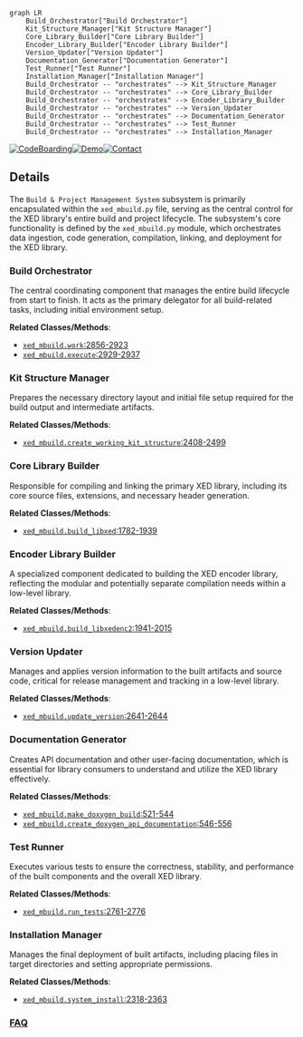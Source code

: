 ```mermaid
graph LR
    Build_Orchestrator["Build Orchestrator"]
    Kit_Structure_Manager["Kit Structure Manager"]
    Core_Library_Builder["Core Library Builder"]
    Encoder_Library_Builder["Encoder Library Builder"]
    Version_Updater["Version Updater"]
    Documentation_Generator["Documentation Generator"]
    Test_Runner["Test Runner"]
    Installation_Manager["Installation Manager"]
    Build_Orchestrator -- "orchestrates" --> Kit_Structure_Manager
    Build_Orchestrator -- "orchestrates" --> Core_Library_Builder
    Build_Orchestrator -- "orchestrates" --> Encoder_Library_Builder
    Build_Orchestrator -- "orchestrates" --> Version_Updater
    Build_Orchestrator -- "orchestrates" --> Documentation_Generator
    Build_Orchestrator -- "orchestrates" --> Test_Runner
    Build_Orchestrator -- "orchestrates" --> Installation_Manager
```

[![CodeBoarding](https://img.shields.io/badge/Generated%20by-CodeBoarding-9cf?style=flat-square)](https://github.com/CodeBoarding/GeneratedOnBoardings)[![Demo](https://img.shields.io/badge/Try%20our-Demo-blue?style=flat-square)](https://www.codeboarding.org/demo)[![Contact](https://img.shields.io/badge/Contact%20us%20-%20contact@codeboarding.org-lightgrey?style=flat-square)](mailto:contact@codeboarding.org)

## Details

The `Build & Project Management System` subsystem is primarily encapsulated within the `xed_mbuild.py` file, serving as the central control for the XED library's entire build and project lifecycle. The subsystem's core functionality is defined by the `xed_mbuild.py` module, which orchestrates data ingestion, code generation, compilation, linking, and deployment for the XED library.

### Build Orchestrator
The central coordinating component that manages the entire build lifecycle from start to finish. It acts as the primary delegator for all build-related tasks, including initial environment setup.


**Related Classes/Methods**:

- <a href="https://github.com/intelxed/xed/blob/main/xed_mbuild.py#L2856-L2923" target="_blank" rel="noopener noreferrer">`xed_mbuild.work`:2856-2923</a>
- <a href="https://github.com/intelxed/xed/blob/main/xed_mbuild.py#L2929-L2937" target="_blank" rel="noopener noreferrer">`xed_mbuild.execute`:2929-2937</a>


### Kit Structure Manager
Prepares the necessary directory layout and initial file setup required for the build output and intermediate artifacts.


**Related Classes/Methods**:

- <a href="https://github.com/intelxed/xed/blob/main/xed_mbuild.py#L2408-L2499" target="_blank" rel="noopener noreferrer">`xed_mbuild.create_working_kit_structure`:2408-2499</a>


### Core Library Builder
Responsible for compiling and linking the primary XED library, including its core source files, extensions, and necessary header generation.


**Related Classes/Methods**:

- <a href="https://github.com/intelxed/xed/blob/main/xed_mbuild.py#L1782-L1939" target="_blank" rel="noopener noreferrer">`xed_mbuild.build_libxed`:1782-1939</a>


### Encoder Library Builder
A specialized component dedicated to building the XED encoder library, reflecting the modular and potentially separate compilation needs within a low-level library.


**Related Classes/Methods**:

- <a href="https://github.com/intelxed/xed/blob/main/xed_mbuild.py#L1941-L2015" target="_blank" rel="noopener noreferrer">`xed_mbuild.build_libxedenc2`:1941-2015</a>


### Version Updater
Manages and applies version information to the built artifacts and source code, critical for release management and tracking in a low-level library.


**Related Classes/Methods**:

- <a href="https://github.com/intelxed/xed/blob/main/xed_mbuild.py#L2641-L2644" target="_blank" rel="noopener noreferrer">`xed_mbuild.update_version`:2641-2644</a>


### Documentation Generator
Creates API documentation and other user-facing documentation, which is essential for library consumers to understand and utilize the XED library effectively.


**Related Classes/Methods**:

- <a href="https://github.com/intelxed/xed/blob/main/xed_mbuild.py#L521-L544" target="_blank" rel="noopener noreferrer">`xed_mbuild.make_doxygen_build`:521-544</a>
- <a href="https://github.com/intelxed/xed/blob/main/xed_mbuild.py#L546-L556" target="_blank" rel="noopener noreferrer">`xed_mbuild.create_doxygen_api_documentation`:546-556</a>


### Test Runner
Executes various tests to ensure the correctness, stability, and performance of the built components and the overall XED library.


**Related Classes/Methods**:

- <a href="https://github.com/intelxed/xed/blob/main/xed_mbuild.py#L2761-L2776" target="_blank" rel="noopener noreferrer">`xed_mbuild.run_tests`:2761-2776</a>


### Installation Manager
Manages the final deployment of built artifacts, including placing files in target directories and setting appropriate permissions.


**Related Classes/Methods**:

- <a href="https://github.com/intelxed/xed/blob/main/xed_mbuild.py#L2318-L2363" target="_blank" rel="noopener noreferrer">`xed_mbuild.system_install`:2318-2363</a>




### [FAQ](https://github.com/CodeBoarding/GeneratedOnBoardings/tree/main?tab=readme-ov-file#faq)